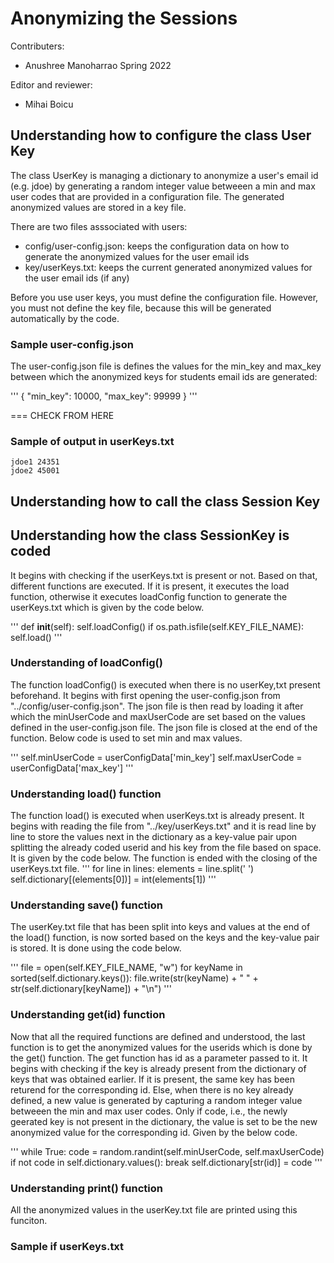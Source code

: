 # Anonymizing the Sessions

Contributers:
- Anushree Manoharrao Spring 2022

Editor and reviewer:
- Mihai Boicu

## Understanding how to configure the class User Key

The class UserKey is managing a dictionary to anonymize a user's email id (e.g. jdoe) by generating a random integer value betweeen a min and max user codes that are provided in a configuration file. The generated anonymized values are stored in a key file. 

There are two files asssociated with users:
- config/user-config.json: keeps the configuration data on how to generate the anonymized values for the user email ids
- key/userKeys.txt: keeps the current generated anonymized values for the user email ids (if any)

Before you use user keys, you must define the configuration file. However, you must not define the key file, because this will be generated automatically by the code.

### Sample user-config.json
The user-config.json file is defines the values for the min_key and max_key between which the anonymized keys for students email ids are generated:

'''
{
    "min_key": 10000,
    "max_key": 99999
}
'''

=== CHECK FROM HERE
### Sample of output in userKeys.txt

```
jdoe1 24351
jdoe2 45001
```

## Understanding how to call the class Session Key



## Understanding how the class SessionKey is coded

It begins with checking if the userKeys.txt is present or not. Based on that, different functions are executed. If it is present, it executes the load function, otherwise it executes loadConfig function to generate the userKeys.txt which is given by the code below.

'''
def __init__(self):
        self.loadConfig()
        if os.path.isfile(self.KEY_FILE_NAME):
            self.load()
'''

### Understanding of loadConfig()

The function loadConfig() is executed when there is no userKey,txt present beforehand. It begins with first opening the user-config.json from  "../config/user-config.json". The json file is then read by loading it after which the minUserCode and maxUserCode are set based on the values defined in the user-config.json file. The json file is closed at the end of the function. Below code is used to set min and max values.

'''
self.minUserCode = userConfigData['min_key']
self.maxUserCode = userConfigData['max_key']
'''
### Understanding load() function

The function load() is executed when userKeys.txt is already present. It begins with reading the file from  "../key/userKeys.txt" and it is read line by line to  store the values next in the dictionary as a key-value pair upon splitting the already coded userid and his key from the file based on space. It is given by the code below.
The function is ended with the closing of the userKeys.txt file.
'''
 for line in lines:
            elements = line.split(' ')
            self.dictionary[(elements[0])] = int(elements[1])
'''

### Understanding save() function

The userKey.txt file that has been split into keys and values at the end of the load() function, is now sorted based on the keys and the key-value pair is stored.
It is done using the code below.

'''
  file = open(self.KEY_FILE_NAME, "w")
        for keyName in sorted(self.dictionary.keys()):
            file.write(str(keyName) + " " + str(self.dictionary[keyName]) + "\n")
'''

### Understanding get(id) function
Now that all the required functions are defined and understood, the last function is to get the anonymized values for the userids which is done by the get() function. 
The get function has id as a parameter passed to it. It begins with checking if the key is already present from the dictionary of keys that was obtained earlier. If it is present, the same key has been returend for the corresponding id. Else, when there is no key already defined, a new value is generated by capturing a random integer value betweeen the min and max user codes. Only if code, i.e., the newly geerated key is not present in the dictionary, the value is set to be the new anonymized value for the corresponding id. Given by the below code.

'''
 while True:
            code = random.randint(self.minUserCode, self.maxUserCode)
            if not code in self.dictionary.values():
                break
        self.dictionary[str(id)] = code
'''

### Understanding print() function
All the anonymized values in the userKey.txt file are printed using this funciton.

### Sample if userKeys.txt

